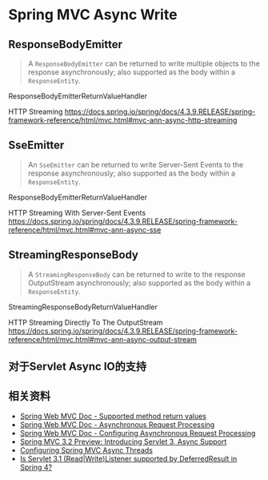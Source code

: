 # Spring MVC Async Write

## ResponseBodyEmitter

> A ``ResponseBodyEmitter`` can be returned to write multiple objects to the response asynchronously; also supported as the body within a ``ResponseEntity``.

ResponseBodyEmitterReturnValueHandler

HTTP Streaming
https://docs.spring.io/spring/docs/4.3.9.RELEASE/spring-framework-reference/html/mvc.html#mvc-ann-async-http-streaming

## SseEmitter

> An ``SseEmitter`` can be returned to write Server-Sent Events to the response asynchronously; also supported as the body within a ``ResponseEntity``.

ResponseBodyEmitterReturnValueHandler

HTTP Streaming With Server-Sent Events
https://docs.spring.io/spring/docs/4.3.9.RELEASE/spring-framework-reference/html/mvc.html#mvc-ann-async-sse

## StreamingResponseBody

> A ``StreamingResponseBody`` can be returned to write to the response OutputStream asynchronously; also supported as the body within a ``ResponseEntity``.

StreamingResponseBodyReturnValueHandler

HTTP Streaming Directly To The OutputStream
https://docs.spring.io/spring/docs/4.3.9.RELEASE/spring-framework-reference/html/mvc.html#mvc-ann-async-output-stream


## 对于Servlet Async IO的支持


## 相关资料


* [Spring Web MVC Doc - Supported method return values][ref-1]
* [Spring Web MVC Doc - Asynchronous Request Processing][ref-2]
* [Spring Web MVC Doc - Configuring Asynchronous Request Processing][ref-3]
* [Spring MVC 3.2 Preview: Introducing Servlet 3, Async Support][ref-4]
* [Configuring Spring MVC Async Threads][ref-5]
* [Is Servlet 3.1 (Read|Write)Listener supported by DeferredResult in Spring 4?][ref-6]

[ref-1]: https://docs.spring.io/spring/docs/4.3.9.RELEASE/spring-framework-reference/html/mvc.html#mvc-ann-return-types
[ref-2]: https://docs.spring.io/spring/docs/4.3.9.RELEASE/spring-framework-reference/html/mvc.html#mvc-ann-async
[ref-3]: https://docs.spring.io/spring/docs/4.3.9.RELEASE/spring-framework-reference/html/mvc.html#mvc-ann-async-configuration
[ref-4]: https://spring.io/blog/2012/05/07/spring-mvc-3-2-preview-introducing-servlet-3-async-support
[ref-5]: http://www.clianz.com/2016/02/24/configuring-spring-mvc-async-threads/
[ref-6]: https://stackoverflow.com/questions/28828355/is-servlet-3-1-readwritelistener-supported-by-deferredresult-in-spring-4
[ref-7]: https://docs.spring.io/spring/docs/4.3.9.RELEASE/spring-framework-reference/html/mvc.html#mvc-ann-async-configuration-spring-mvc
